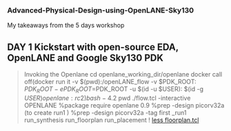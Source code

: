 ### Advanced-Physical-Design-using-OpenLANE-Sky130
My takeaways from the 5 days workshop
## DAY 1 Kickstart with open-source EDA, OpenLANE and Google Sky130 PDK
>Invoking the Openlane 
 cd openlane_working_dir/openlane
 docker                   call off(docker run it -v $(pwd):/openLANE_flow -v $PDK_ROOT: $PDK_ROOT -e PDK_ROOT=$PDK_ROOT -u $(id -u $USER): $(id -g $USER) openlane:rc2)
 bash-4.2$ pwd
 ./flow.tcl -interactive
 OPENLANE
 %package require openlane 0.9
 %prep -design picorv32a
 (to create run1 ) %prep -design picorv32a -tag first _run1
 run_synthesis
 run_floorplan
 run_placement
 ! [less floorplan.tcl]()
 
